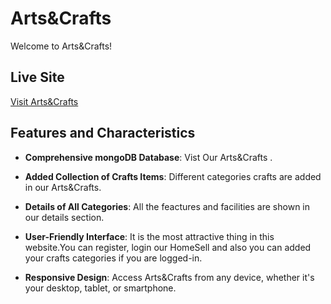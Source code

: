 # Arts&Crafts

Welcome to Arts&Crafts! 

## Live Site

[Visit Arts&Crafts](https://add-and-craft.web.app)

## Features and Characteristics

- **Comprehensive  mongoDB Database**: Vist Our  Arts&Crafts .
  
- **Added Collection of Crafts Items**: Different categories crafts are added in our Arts&Crafts.
  
- **Details of All Categories**: All the feactures and facilities are shown in our details section.
  
- **User-Friendly Interface**: It is the most attractive thing in this website.You can register, login our HomeSell and also you can added your crafts categories if you are logged-in.
  
- **Responsive Design**: Access Arts&Crafts from any device, whether it's your desktop, tablet, or smartphone.




